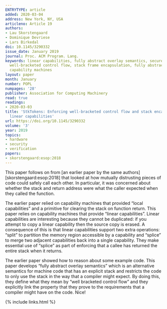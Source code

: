 ```yaml
---
ENTRYTYPE: article
added: 2020-03-04
address: New York, NY, USA
articleno: Article 19
authors:
- Lau Skorstengaard
- Dominique Devriese
- Lars Birkedal
doi: 10.1145/3290332
issue_date: January 2019
journal: Proc. ACM Program. Lang.
keywords: linear capabilities, fully abstract overlay semantics, secure compilation,
  well-bracketed control flow, stack frame encapsulation, fully abstract compilation,
  capability machines
layout: paper
month: January
number: POPL
numpages: '28'
publisher: Association for Computing Machinery
read: true
readings:
- 2020-03-03
title: 'StkTokens: Enforcing well-bracketed control flow and stack encapsulation using
  linear capabilities'
url: https://doi.org/10.1145/3290332
volume: '3'
year: 2019
topics:
- hardware
- security
- verification
papers:
- skorstengaard:esop:2018
---
```


This paper follows on from
[an earlier paper by the same authors][skorstengaard:esop:2018]
that looked at how mutually distrusting pieces of code could safely call each other.
In particular, it was concerned about whether the stack and return address were what the caller expected when they called the function.

The earlier paper relied on capability machines that provided “local capabilities” and a primitive for clearing the stack on function return.
This paper relies on capability machines that provide “linear capabilities”.
Linear capabilities are interesting because they cannot be duplicated: if you attempt to copy a linear capability then the source copy is erased.
A consequence of this is that linear capabilities support two extra operations: “split” to partition the memory region accessible by a capability and “splice” to merge two adjacent capabilities back into a single capability.
They make essential use of “splice” as part of enforcing that a callee has returned the entire stack when it returns.

The earlier paper showed how to reason about some example code.
This paper develops “fully abstract overlay semantics” which is an alternative semantics for machine code that has an explicit stack and restricts the code to only use the stack in the way that a compiler might expect.
By doing this, they define what they mean by “well bracketed control flow” and they explicitly link the property that they prove to the requirements that a compiler might have on the code.
Nice!

{% include links.html %}
